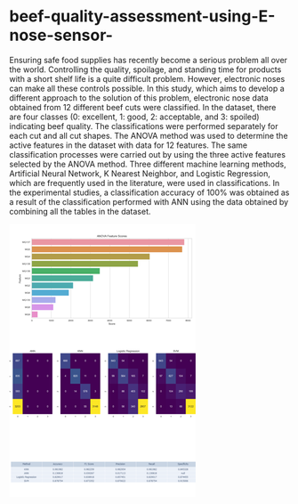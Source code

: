# beef-quality-assessment-using-E-nose-sensor-

Ensuring safe food supplies has recently become a serious problem all over the world. Controlling the quality, spoilage, and standing time for products with a short shelf life is a quite difficult problem. However, electronic noses can make all these controls possible. In this study, which aims to develop a different approach to the solution of this problem, electronic nose data obtained from 12 different beef cuts were classified. In the dataset, there are four classes (0: excellent, 1: good, 2: acceptable, and 3: spoiled) indicating beef quality. The classifications were performed separately for each cut and all cut shapes. The ANOVA method was used to determine the active features in the dataset with data for 12 features. The same classification processes were carried out by using the three active features selected by the ANOVA method. Three different machine learning methods, Artificial Neural Network, K Nearest Neighbor, and Logistic Regression, which are frequently used in the literature, were used in classifications. In the experimental studies, a classification accuracy of 100% was obtained as a result of the classification performed with ANN using the data obtained by combining all the tables in the dataset.


![Example Image](image.png)
